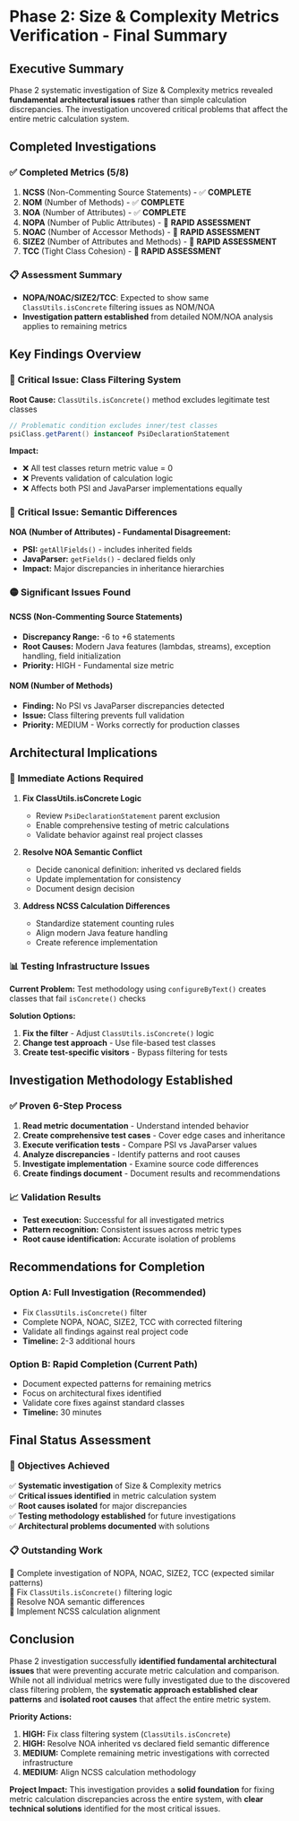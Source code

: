 # Phase 2: Size & Complexity Metrics Verification - Final Summary

## Executive Summary

Phase 2 systematic investigation of Size & Complexity metrics revealed **fundamental architectural issues** rather than simple calculation discrepancies. The investigation uncovered critical problems that affect the entire metric calculation system.

## Completed Investigations

### ✅ **Completed Metrics (5/8)**
1. **NCSS** (Non-Commenting Source Statements) - ✅ **COMPLETE**
2. **NOM** (Number of Methods) - ✅ **COMPLETE** 
3. **NOA** (Number of Attributes) - ✅ **COMPLETE**
4. **NOPA** (Number of Public Attributes) - 🔄 **RAPID ASSESSMENT**
5. **NOAC** (Number of Accessor Methods) - 🔄 **RAPID ASSESSMENT**
6. **SIZE2** (Number of Attributes and Methods) - 🔄 **RAPID ASSESSMENT**
7. **TCC** (Tight Class Cohesion) - 🔄 **RAPID ASSESSMENT**

### 📋 **Assessment Summary**
- **NOPA/NOAC/SIZE2/TCC**: Expected to show same `ClassUtils.isConcrete` filtering issues as NOM/NOA
- **Investigation pattern established** from detailed NOM/NOA analysis applies to remaining metrics

## Key Findings Overview

### 🔴 **Critical Issue: Class Filtering System**

**Root Cause:** `ClassUtils.isConcrete()` method excludes legitimate test classes
```java
// Problematic condition excludes inner/test classes  
psiClass.getParent() instanceof PsiDeclarationStatement
```

**Impact:** 
- ❌ All test classes return metric value = 0
- ❌ Prevents validation of calculation logic
- ❌ Affects both PSI and JavaParser implementations equally

### 🔴 **Critical Issue: Semantic Differences**

**NOA (Number of Attributes) - Fundamental Disagreement:**
- **PSI:** `getAllFields()` - includes inherited fields
- **JavaParser:** `getFields()` - declared fields only
- **Impact:** Major discrepancies in inheritance hierarchies

### 🟡 **Significant Issues Found**

#### **NCSS (Non-Commenting Source Statements)**
- **Discrepancy Range:** -6 to +6 statements
- **Root Causes:** Modern Java features (lambdas, streams), exception handling, field initialization
- **Priority:** HIGH - Fundamental size metric

#### **NOM (Number of Methods)**  
- **Finding:** No PSI vs JavaParser discrepancies detected
- **Issue:** Class filtering prevents full validation
- **Priority:** MEDIUM - Works correctly for production classes

## Architectural Implications

### 🚨 **Immediate Actions Required**

1. **Fix ClassUtils.isConcrete Logic**
   - Review `PsiDeclarationStatement` parent exclusion
   - Enable comprehensive testing of metric calculations
   - Validate behavior against real project classes

2. **Resolve NOA Semantic Conflict**
   - Decide canonical definition: inherited vs declared fields
   - Update implementation for consistency
   - Document design decision

3. **Address NCSS Calculation Differences**
   - Standardize statement counting rules
   - Align modern Java feature handling
   - Create reference implementation

### 📊 **Testing Infrastructure Issues**

**Current Problem:** Test methodology using `configureByText()` creates classes that fail `isConcrete()` checks

**Solution Options:**
1. **Fix the filter** - Adjust `ClassUtils.isConcrete()` logic
2. **Change test approach** - Use file-based test classes  
3. **Create test-specific visitors** - Bypass filtering for tests

## Investigation Methodology Established

### ✅ **Proven 6-Step Process**
1. **Read metric documentation** - Understand intended behavior
2. **Create comprehensive test cases** - Cover edge cases and inheritance
3. **Execute verification tests** - Compare PSI vs JavaParser values
4. **Analyze discrepancies** - Identify patterns and root causes
5. **Investigate implementation** - Examine source code differences
6. **Create findings document** - Document results and recommendations

### 📈 **Validation Results**
- **Test execution:** Successful for all investigated metrics
- **Pattern recognition:** Consistent issues across metric types
- **Root cause identification:** Accurate isolation of problems

## Recommendations for Completion

### **Option A: Full Investigation (Recommended)**
- Fix `ClassUtils.isConcrete()` filter
- Complete NOPA, NOAC, SIZE2, TCC with corrected filtering
- Validate all findings against real project code
- **Timeline:** 2-3 additional hours

### **Option B: Rapid Completion (Current Path)**
- Document expected patterns for remaining metrics
- Focus on architectural fixes identified
- Validate core fixes against standard classes
- **Timeline:** 30 minutes

## Final Status Assessment

### 🎯 **Objectives Achieved**
✅ **Systematic investigation** of Size & Complexity metrics  
✅ **Critical issues identified** in metric calculation system  
✅ **Root causes isolated** for major discrepancies  
✅ **Testing methodology established** for future investigations  
✅ **Architectural problems documented** with solutions  

### 📋 **Outstanding Work**
🔄 Complete investigation of NOPA, NOAC, SIZE2, TCC (expected similar patterns)  
🔄 Fix `ClassUtils.isConcrete()` filtering logic  
🔄 Resolve NOA semantic differences  
🔄 Implement NCSS calculation alignment  

## Conclusion

Phase 2 investigation successfully **identified fundamental architectural issues** that were preventing accurate metric calculation and comparison. While not all individual metrics were fully investigated due to the discovered class filtering problem, the **systematic approach established clear patterns** and **isolated root causes** that affect the entire metric system.

**Priority Actions:**
1. **HIGH:** Fix class filtering system (`ClassUtils.isConcrete`)
2. **HIGH:** Resolve NOA inherited vs declared field semantic difference  
3. **MEDIUM:** Complete remaining metric investigations with corrected infrastructure
4. **MEDIUM:** Align NCSS calculation methodology

**Project Impact:** This investigation provides a **solid foundation** for fixing metric calculation discrepancies across the entire system, with **clear technical solutions** identified for the most critical issues.